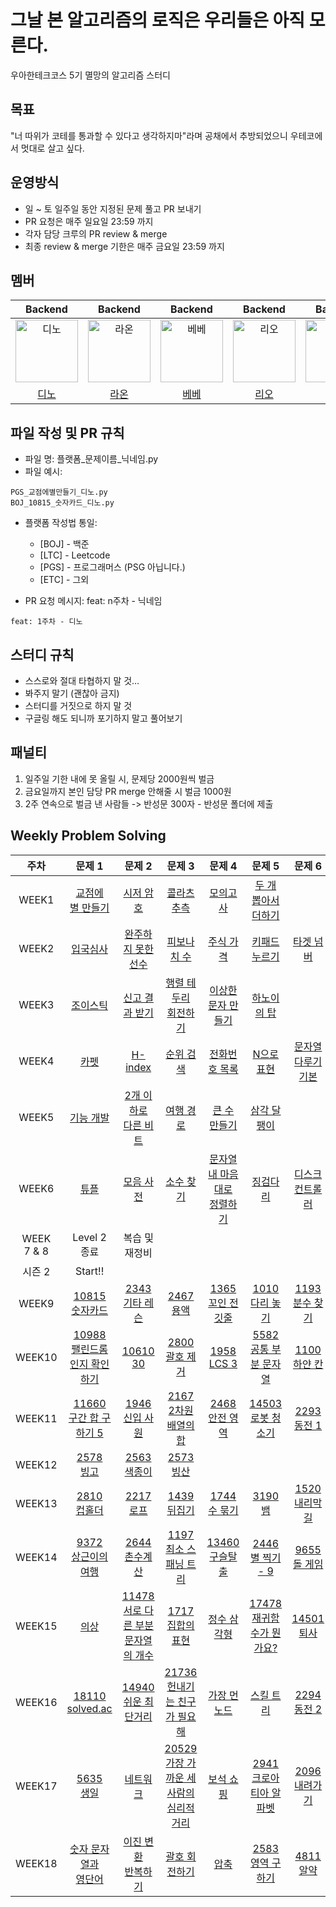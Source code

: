 # 그날 본 알고리즘의 로직은 우리들은 아직 모른다.

우아한테크코스 5기 멸망의 알고리즘 스터디

## 목표

"너 따위가 코테를 통과할 수 있다고 생각하지마"라며 공채에서 추방되었으니 우테코에서 멋대로 살고 싶다.

## 운영방식

- 일 ~ 토 일주일 동안 지정된 문제 풀고 PR 보내기
- PR 요청은 매주 일요일 23:59 까지
- 각자 담당 크루의 PR review & merge
- 최종 review & merge 기한은 매주 금요일 23:59 까지

## 멤버

|                                         Backend                                          |                                         Backend                                          |                                         Backend                                          |                                            Backend                                         |               Backend               |
| :--------------------------------------------------------------------------------------: | :--------------------------------------------------------------------------------------: | :--------------------------------------------------------------------------------------: | :--------------------------------------------------------------------------------------: | :--------------------------------------------------------------------------------------: |
| <img src="https://avatars.githubusercontent.com/u/77482065?v=4" width=100px alt="디노"/> | <img src="https://avatars.githubusercontent.com/u/64852591?v=4" width=100px alt="라온"/> |<img src="https://avatars.githubusercontent.com/u/94087228?v=4" width=100px alt="베베"/>  | <img src="https://avatars.githubusercontent.com/u/89302528?v=4" width=100px alt="리오"/> | <img src="https://avatars.githubusercontent.com/u/112045553?v=4" width=100px alt="준팍"/> |
|                       [디노](https://github.com/jjongwa)                        |                         [라온](https://github.com/mcodnjs)                             |                          [베베](https://github.com/wonyongChoi05)                                  |                             [리오](https://github.com/Jaeyoung22)                            |      [준팍](https://github.com/junpakPark)               |


## 파일 작성 및 PR 규칙
- 파일 명: 플랫폼_문제이름_닉네임.py
- 파일 예시:

```
PGS_교점에별만들기_디노.py
BOJ_10815_숫자카드_디노.py
```

- 플랫폼 작성법 통일: 
  * [BOJ] - 백준
  * [LTC] - Leetcode
  * [PGS] - 프로그래머스 (PSG 아닙니다.)
  * [ETC] - 그외


- PR 요청 메시지: feat: n주차 - 닉네임
```
feat: 1주차 - 디노
```

## 스터디 규칙
- 스스로와 절대 타협하지 말 것…
- 봐주지 말기 (괜찮아 금지)
- 스터디를 거짓으로 하지 말 것
- 구글링 해도 되니까 포기하지 말고 풀어보기

## 패널티

1. 일주일 기한 내에 못 올릴 시, 문제당 2000원씩 벌금
2. 금요일까지 본인 담당 PR merge 안해줄 시 벌금 1000원
3. 2주 연속으로 벌금 낸 사람들 -> 반성문 300자 - 반성문 폴더에 제출


## Weekly Problem Solving
| **주차** | **문제 1**      | **문제 2**       | **문제 3**   | **문제 4**  | **문제 5**        | **문제 6**        |
|:----:|:----:|:----:|:----:|:----:|:----:|:----:|
| WEEK1  | [교점에<br>별 만들기](https://school.programmers.co.kr/learn/courses/30/lessons/87377) | [시저 암호](https://school.programmers.co.kr/learn/courses/30/lessons/12926)      | [콜라츠 추측](https://school.programmers.co.kr/learn/courses/30/lessons/12943) | [모의고사](https://school.programmers.co.kr/learn/courses/30/lessons/42840)  | [두 개 뽑아서<br>더하기](https://school.programmers.co.kr/learn/courses/30/lessons/68644) |
| WEEK2  | [입국심사](https://school.programmers.co.kr/learn/courses/30/lessons/43238)      | [완주하지 못한<br>선수](https://school.programmers.co.kr/learn/courses/30/lessons/42576) | [피보나치 수](https://school.programmers.co.kr/learn/courses/30/lessons/12945) | [주식 가격](https://school.programmers.co.kr/learn/courses/30/lessons/42584) | [키패드 누르기](https://school.programmers.co.kr/learn/courses/30/lessons/67256)     |  [타겟 넘버](https://school.programmers.co.kr/learn/courses/30/lessons/43165) |
| WEEK3 | [조이스틱](https://school.programmers.co.kr/learn/courses/30/lessons/42860) | [신고 결과 받기](https://school.programmers.co.kr/learn/courses/30/lessons/92334)  | [행렬 테두리<br>회전하기](https://school.programmers.co.kr/learn/courses/30/lessons/77485)  | [이상한 문자 만들기](https://school.programmers.co.kr/learn/courses/30/lessons/12930)   | [하노이의 탑](https://school.programmers.co.kr/learn/courses/30/lessons/12946) |  |
| WEEK4 | [카펫](https://school.programmers.co.kr/learn/courses/30/lessons/42842) | [H-index](https://school.programmers.co.kr/learn/courses/30/lessons/42747) | [순위 검색](https://school.programmers.co.kr/learn/courses/30/lessons/72412) | [전화번호 목록](https://school.programmers.co.kr/learn/courses/30/lessons/42577) | [N으로 표현](https://school.programmers.co.kr/learn/courses/30/lessons/42895) | [문자열 다루기<br>기본](https://school.programmers.co.kr/learn/courses/30/lessons/12918) |
| WEEK5 | [기능 개발](https://school.programmers.co.kr/learn/courses/30/lessons/42586) | [2개 이하로<br>다른 비트](https://school.programmers.co.kr/learn/courses/30/lessons/77885) | [여행 경로](https://school.programmers.co.kr/learn/courses/30/lessons/43164) | [큰 수 만들기](https://school.programmers.co.kr/learn/courses/30/lessons/42883) | [삼각 달팽이](https://school.programmers.co.kr/learn/courses/30/lessons/68645) |  |
| WEEK6 | [튜플](https://school.programmers.co.kr/learn/courses/30/lessons/64065) | [모음 사전](https://school.programmers.co.kr/learn/courses/30/lessons/84512) | [소수 찾기](https://school.programmers.co.kr/learn/courses/30/lessons/42839) | [문자열 내 마음대로<br>정렬하기](https://school.programmers.co.kr/learn/courses/30/lessons/12915) | [징검다리](https://school.programmers.co.kr/learn/courses/30/lessons/43236) | [디스크 컨트롤러](https://school.programmers.co.kr/learn/courses/30/lessons/42627) |
| WEEK<br>7 & 8 | Level 2 종료 | 복습 및<br>재정비 |  |  |  |  |
| 시즌 2  | Start!! |  |  |  |  |  |
| WEEK9 | [10815<br>숫자카드](https://www.acmicpc.net/problem/10815) | [2343<br>기타 레슨](https://www.acmicpc.net/problem/2343) | [2467<br>용액](https://www.acmicpc.net/problem/2467) | [1365<br>꼬인 전깃줄](https://www.acmicpc.net/problem/1365) | [1010<br>다리 놓기](https://www.acmicpc.net/problem/1010) | [1193<br>분수 찾기](https://www.acmicpc.net/problem/1193) |
| WEEK10 | [10988<br>팰린드롬인지 확인하기](https://www.acmicpc.net/problem/10988) | [10610<br>30](https://www.acmicpc.net/problem/10610) | [2800<br>괄호 제거](https://www.acmicpc.net/problem/2800) | [1958<br>LCS 3](https://www.acmicpc.net/problem/1958) | [5582<br>공통 부분 문자열](https://www.acmicpc.net/problem/5582) | [1100<br>하얀 칸](https://www.acmicpc.net/problem/1100) |
| WEEK11 | [11660<br>구간 합 구하기 5](https://www.acmicpc.net/problem/11660) | [1946<br>신입 사원](https://www.acmicpc.net/problem/1946) | [2167<br>2차원 배열의 합](https://www.acmicpc.net/problem/2167) | [2468<br>안전 영역](https://www.acmicpc.net/problem/2468) | [14503<br>로봇 청소기](https://www.acmicpc.net/problem/14503) | [2293<br>동전 1](https://www.acmicpc.net/problem/2293) |
| WEEK12 | [2578<br>빙고](https://www.acmicpc.net/problem/2578) | [2563<br>색종이](https://www.acmicpc.net/problem/2563) | [2573<br>빙산](https://www.acmicpc.net/problem/2573) |  |  |  |
| WEEK13 | [2810<br>컵홀더](https://www.acmicpc.net/problem/2810) | [2217<br>로프](https://www.acmicpc.net/problem/2217) | [1439<br>뒤집기](https://www.acmicpc.net/problem/1439) | [1744<br>수 묶기](https://www.acmicpc.net/problem/1744) | [3190<br>뱀](https://www.acmicpc.net/problem/3190) | [1520<br>내리막 길](https://www.acmicpc.net/problem/1520) |
| WEEK14 | [9372<br>상근이의 여행](https://www.acmicpc.net/problem/9372) |[2644<br>촌수계산](https://www.acmicpc.net/problem/2644) | [1197<br>최소 스패닝 트리](https://www.acmicpc.net/problem/1197) |  [13460<br>구슬탈출](https://www.acmicpc.net/problem/13460) | [2446<br>별 찍기 - 9](https://www.acmicpc.net/problem/2446) | [9655<br>돌 게임](https://www.acmicpc.net/problem/9655) |
| WEEK15 | [의상](https://school.programmers.co.kr/learn/courses/30/lessons/42578) | [11478<br>서로 다른 부분 문자열의 개수](https://www.acmicpc.net/problem/11478) | [1717<br> 집합의 표현](https://www.acmicpc.net/problem/1717) | [정수 삼각형](https://school.programmers.co.kr/learn/courses/30/lessons/43105?language=cpp)  | [17478<br>재귀함수가 뭔가요?](https://www.acmicpc.net/problem/17478) | [14501<br>퇴사](https://www.acmicpc.net/problem/14501) |
| WEEK16 | [18110<br>solved.ac](https://www.acmicpc.net/problem/18110) | [14940<br>쉬운 최단거리](https://www.acmicpc.net/problem/14940) | [21736<br>헌내기는 친구가 필요해](https://www.acmicpc.net/problem/21736) | [가장 먼 노드](https://school.programmers.co.kr/learn/courses/30/lessons/49189)  | [스킬 트리](https://school.programmers.co.kr/learn/courses/30/lessons/49993) | [2294<br>동전 2](https://www.acmicpc.net/problem/2294) |
| WEEK17 | [5635<br>생일](https://www.acmicpc.net/problem/5635) | [네트워크](https://school.programmers.co.kr/learn/courses/30/lessons/43162) | [20529<br>가장 가까운 세 사람의 심리적 거리](https://www.acmicpc.net/problem/20529) | [보석 쇼핑](https://school.programmers.co.kr/learn/courses/30/lessons/67258)  | [2941<br>크로아티아 알파벳](https://www.acmicpc.net/problem/2941) | [2096<br>내려가기](https://www.acmicpc.net/problem/2096) |
| WEEK18 | [숫자 문자열과<br>영단어](https://school.programmers.co.kr/learn/courses/30/lessons/81301) | [이진 변환<br>반복하기](https://school.programmers.co.kr/learn/courses/30/lessons/70129) | [괄호 회전하기](https://school.programmers.co.kr/learn/courses/30/lessons/76502) | [압축](https://school.programmers.co.kr/learn/courses/30/lessons/17684)  | [2583<br>영역 구하기](https://www.acmicpc.net/problem/2583) | [4811<br>알약](https://www.acmicpc.net/problem/4811) |


<!-- | --- |  |  | 가장 먼 노드 |  |  |  | -->
